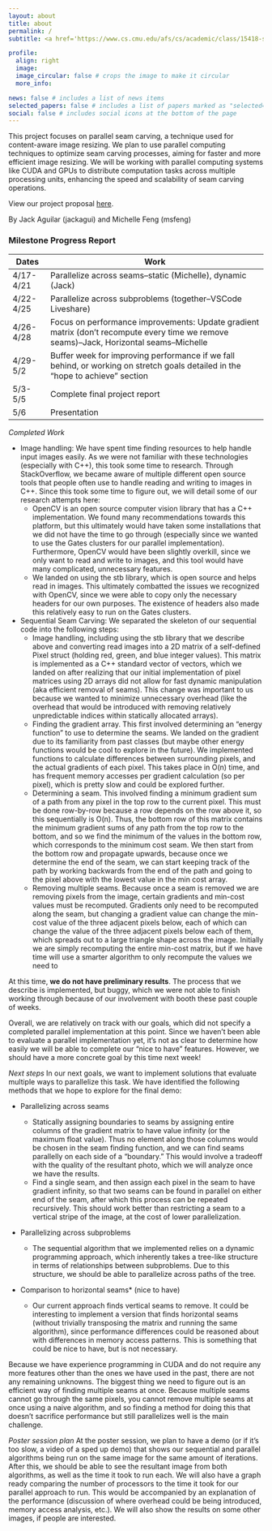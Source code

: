 ```yaml
---
layout: about
title: about
permalink: /
subtitle: <a href='https://www.cs.cmu.edu/afs/cs/academic/class/15418-s24/www/'>15418</a> Parallel Computer Architecture and Programming Final Project.

profile:
  align: right
  image:
  image_circular: false # crops the image to make it circular
  more_info:

news: false # includes a list of news items
selected_papers: false # includes a list of papers marked as "selected={true}"
social: false # includes social icons at the bottom of the page
---
```


This project focuses on parallel seam carving, a technique used for content-aware image resizing. We plan to use parallel computing techniques to optimize seam carving processes, aiming for faster and more efficient image resizing. We will be working with parallel computing systems like CUDA and GPUs to distribute computation tasks across multiple processing units, enhancing the speed and scalability of seam carving operations.

View our project proposal [here](https://docs.google.com/document/d/1LakwSzRYJRiu1WjWrBUieWHFqoFiMERCQS3AeOFNL0Y/edit?usp=sharing).

By Jack Aguilar (jackagui) and Michelle Feng (msfeng)

### Milestone Progress Report

| Dates     | Work                                                                                                                                   |
| --------- | -------------------------------------------------------------------------------------------------------------------------------------- |
| 4/17-4/21 | Parallelize across seams–static (Michelle), dynamic (Jack)                                                                             |
| 4/22-4/25 | Parallelize across subproblems (together–VSCode Liveshare)                                                                             |
| 4/26-4/28 | Focus on performance improvements: Update gradient matrix (don’t recompute every time we remove seams)–Jack, Horizontal seams–Michelle |
| 4/29-5/2  | Buffer week for improving performance if we fall behind, or working on stretch goals detailed in the “hope to achieve” section         |
| 5/3-5/5   | Complete final project report                                                                                                          |
| 5/6       | Presentation                                                                                                                           |

_Completed Work_

- Image handling: We have spent time finding resources to help handle input images easily. As we were not familiar with these technologies (especially with C++), this took some time to research. Through StackOverflow, we became aware of multiple different open source tools that people often use to handle reading and writing to images in C++. Since this took some time to figure out, we will detail some of our research attempts here:
  - OpenCV is an open source computer vision library that has a C++ implementation. We found many recommendations towards this platform, but this ultimately would have taken some installations that we did not have the time to go through (especially since we wanted to use the Gates clusters for our parallel implementation). Furthermore, OpenCV would have been slightly overkill, since we only want to read and write to images, and this tool would have many complicated, unnecessary features.
  - We landed on using the stb library, which is open source and helps read in images. This ultimately combatted the issues we recognized with OpenCV, since we were able to copy only the necessary headers for our own purposes. The existence of headers also made this relatively easy to run on the Gates clusters.
- Sequential Seam Carving: We separated the skeleton of our sequential code into the following steps:
  - Image handling, including using the stb library that we describe above and converting read images into a 2D matrix of a self-defined Pixel struct (holding red, green, and blue integer values). This matrix is implemented as a C++ standard vector of vectors, which we landed on after realizing that our initial implementation of pixel matrices using 2D arrays did not allow for fast dynamic manipulation (aka efficient removal of seams). This change was important to us because we wanted to minimize unnecessary overhead (like the overhead that would be introduced with removing relatively unpredictable indices within statically allocated arrays).
  - Finding the gradient array. This first involved determining an “energy function” to use to determine the seams. We landed on the gradient due to its familiarity from past classes (but maybe other energy functions would be cool to explore in the future). We implemented functions to calculate differences between surrounding pixels, and the actual gradients of each pixel. This takes place in O(n) time, and has frequent memory accesses per gradient calculation (so per pixel), which is pretty slow and could be explored further.
  - Determining a seam. This involved finding a minimum gradient sum of a path from any pixel in the top row to the current pixel. This must be done row-by-row because a row depends on the row above it, so this sequentially is O(n). Thus, the bottom row of this matrix contains the minimum gradient sums of any path from the top row to the bottom, and so we find the minimum of the values in the bottom row, which corresponds to the minimum cost seam. We then start from the bottom row and propagate upwards, because once we determine the end of the seam, we can start keeping track of the path by working backwards from the end of the path and going to the pixel above with the lowest value in the min cost array.
  - Removing multiple seams. Because once a seam is removed we are removing pixels from the image, certain gradients and min-cost values must be recomputed. Gradients only need to be recomputed along the seam, but changing a gradient value can change the min-cost value of the three adjacent pixels below, each of which can change the value of the three adjacent pixels below each of them, which spreads out to a large triangle shape across the image. Initially we are simply recomputing the entire min-cost matrix, but if we have time will use a smarter algorithm to only recompute the values we need to

At this time, **we do not have preliminary results**. The process that we describe is implemented, but buggy, which we were not able to finish working through because of our involvement with booth these past couple of weeks.

Overall, we are relatively on track with our goals, which did not specify a completed parallel implementation at this point. Since we haven’t been able to evaluate a parallel implementation yet, it’s not as clear to determine how easily we will be able to complete our “nice to have” features. However, we should have a more concrete goal by this time next week!

_Next steps_
In our next goals, we want to implement solutions that evaluate multiple ways to parallelize this task. We have identified the following methods that we hope to explore for the final demo:

- Parallelizing across seams

  - Statically assigning boundaries to seams by assigning entire columns of the gradient matrix to have value infinity (or the maximum float value). Thus no element along those columns would be chosen in the seam finding function, and we can find seams parallelly on each side of a “boundary.” This would involve a tradeoff with the quality of the resultant photo, which we will analyze once we have the results.
  - Find a single seam, and then assign each pixel in the seam to have gradient infinity, so that two seams can be found in parallel on either end of the seam, after which this process can be repeated recursively. This should work better than restricting a seam to a vertical stripe of the image, at the cost of lower parallelization.

- Parallelizing across subproblems

  - The sequential algorithm that we implemented relies on a dynamic programming approach, which inherently takes a tree-like structure in terms of relationships between subproblems. Due to this structure, we should be able to parallelize across paths of the tree.

- Comparison to horizontal seams\* (nice to have)
  - Our current approach finds vertical seams to remove. It could be interesting to implement a version that finds horizontal seams (without trivially transposing the matrix and running the same algorithm), since performance differences could be reasoned about with differences in memory access patterns. This is something that could be nice to have, but is not necessary.

Because we have experience programming in CUDA and do not require any more features other than the ones we have used in the past, there are not any remaining unknowns. The biggest thing we need to figure out is an efficient way of finding multiple seams at once. Because multiple seams cannot go through the same pixels, you cannot remove multiple seams at once using a naive algorithm, and so finding a method for doing this that doesn’t sacrifice performance but still parallelizes well is the main challenge.

_Poster session plan_
At the poster session, we plan to have a demo (or if it’s too slow, a video of a sped up demo) that shows our sequential and parallel algorithms being run on the same image for the same amount of iterations. After this, we should be able to see the resultant image from both algorithms, as well as the time it took to run each. We will also have a graph ready comparing the number of processors to the time it took for our parallel approach to run. This would be accompanied by an explanation of the performance (discussion of where overhead could be being introduced, memory access analysis, etc.). We will also show the results on some other images, if people are interested.

<!-- Write your biography here. Tell the world about yourself. Link to your favorite [subreddit](http://reddit.com). You can put a picture in, too. The code is already in, just name your picture `prof_pic.jpg` and put it in the `img/` folder.

Put your address / P.O. box / other info right below your picture. You can also disable any of these elements by editing `profile` property of the YAML header of your `_pages/about.md`. Edit `_bibliography/papers.bib` and Jekyll will render your [publications page](/al-folio/publications/) automatically.

Link to your social media connections, too. This theme is set up to use [Font Awesome icons](https://fontawesome.com/) and [Academicons](https://jpswalsh.github.io/academicons/), like the ones below. Add your Facebook, Twitter, LinkedIn, Google Scholar, or just disable all of them. -->

